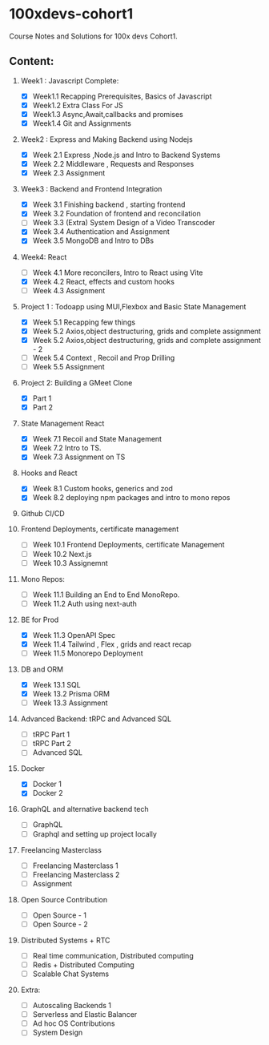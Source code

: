 # 100xdevs-cohort1 

Course Notes and Solutions for 100x devs Cohort1.


## Content: 
1. Week1 : Javascript Complete:
   - [x] Week1.1 Recapping Prerequisites, Basics of Javascript
   - [x] Week1.2 Extra Class For JS 
   - [x] Week1.3 Async,Await,callbacks and promises
   - [x] Week1.4  Git and Assignments 

2. Week2 : Express and Making Backend using Nodejs
   - [x] Week 2.1 Express ,Node.js and Intro to Backend Systems 
   - [x] Week 2.2 Middleware , Requests and Responses 
   - [x] Week 2.3 Assignment
   
3. Week3 : Backend and Frontend Integration 
   - [x] Week 3.1 Finishing backend , starting frontend 
   - [x] Week 3.2 Foundation of frontend and reconcilation 
   - [ ] Week 3.3 (Extra) System Design of a Video Transcoder 
   - [x] Week 3.4 Authentication and Assignment
   - [x] Week 3.5 MongoDB and Intro to DBs

4. Week4: React 
   - [ ] Week 4.1 More reconcilers, Intro to React using Vite 
   - [x] Week 4.2 React, effects and custom hooks 
   - [ ] Week 4.3 Assignment 

5. Project 1 : Todoapp using MUI,Flexbox and Basic State Management 
   - [x] Week 5.1 Recapping few things 
   - [x] Week 5.2 Axios,object destructuring, grids and complete assignment 
   - [x]  Week 5.2 Axios,object destructuring, grids and complete assignment - 2
   - [ ]  Week 5.4 Context , Recoil and Prop Drilling 
   - [ ]  Week 5.5 Assignment 

6. Project 2: Building a GMeet Clone 
   - [x] Part 1
   - [x] Part 2
   
7. State Management React 
   - [x] Week 7.1 Recoil and State Management 
   - [x] Week 7.2 Intro to TS.
   - [x] Week 7.3 Assignment on TS 

8. Hooks and React 
   - [x] Week 8.1 Custom hooks, generics and zod 
   - [x] Week 8.2 deploying npm packages and intro to mono repos 

9. Github CI/CD 

10. Frontend Deployments, certificate management 
    - [ ] Week 10.1 Frontend Deployments, certificate Management
    - [ ] Week 10.2 Next.js
    - [ ] Week 10.3 Assignemnt 

11. Mono Repos: 
    - [ ] Week 11.1 Building an End to End MonoRepo.
    - [ ] Week 11.2 Auth using next-auth 

12. BE for Prod
    - [x] Week 11.3 OpenAPI Spec
    - [x] Week 11.4  Tailwind , Flex , grids and react recap 
    - [ ] Week 11.5 Monorepo Deployment 

13. DB and ORM
    - [x] Week 13.1 SQL
    - [x] Week 13.2 Prisma ORM
    - [ ] Week 13.3 Assignment 

14. Advanced Backend: tRPC and Advanced SQL
    - [ ]  tRPC Part 1 
    - [ ]  tRPC Part 2 
    - [ ]  Advanced SQL 

15. Docker
    - [x] Docker 1 
    - [x] Docker 2    

16. GraphQL and alternative backend tech 
    - [ ]  GraphQL
    - [ ]  Graphql and setting up project locally 

17. Freelancing Masterclass 
    - [ ] Freelancing Masterclass 1 
    - [ ] Freelancing Masterclass 2
    - [ ] Assignment 

18. Open Source Contribution
    - [ ] Open Source - 1 
    - [ ] Open Source - 2

19. Distributed Systems + RTC 
    - [ ] Real time communication, Distributed computing 
    - [ ] Redis + Distributed Computing 
    - [ ] Scalable Chat Systems 
  
20. Extra:
    - [ ] Autoscaling Backends 1 
    - [ ] Serverless and Elastic Balancer
    - [ ] Ad hoc OS Contributions 
    - [ ] System Design 